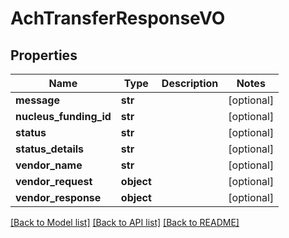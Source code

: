 # AchTransferResponseVO

## Properties
Name | Type | Description | Notes
------------ | ------------- | ------------- | -------------
**message** | **str** |  | [optional] 
**nucleus_funding_id** | **str** |  | [optional] 
**status** | **str** |  | [optional] 
**status_details** | **str** |  | [optional] 
**vendor_name** | **str** |  | [optional] 
**vendor_request** | **object** |  | [optional] 
**vendor_response** | **object** |  | [optional] 

[[Back to Model list]](../README.md#documentation-for-models) [[Back to API list]](../README.md#documentation-for-api-endpoints) [[Back to README]](../README.md)


